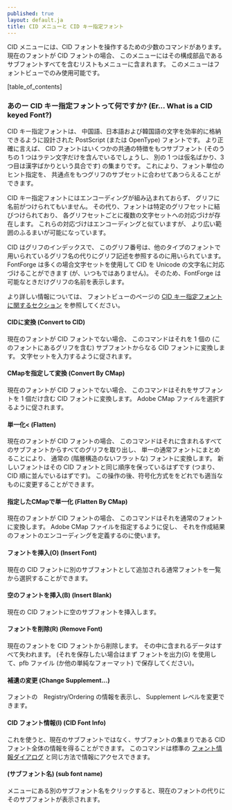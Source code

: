 ```yaml
---
published: true
layout: default.ja
title: CID メニューと CID キー指定フォント
---
```

<!--
published: true
layout: default
title: The CID Menu and CID keyed fonts
-->


<!--
The CID Menu provides a few commands for manipulating CID keyed fonts.
If the current font is a CID keyed font the menu also includes a list of
all subfonts that make up this one. This menu is only available in the
font view.
-->
CID メニューには、CID フォントを操作するための少数のコマンドがあります。
現在のフォントが CID フォントの場合、
このメニューにはその構成部品であるサブフォントすべてを含むリストもメニューに含まれます。
このメニューはフォントビューでのみ使用可能です。

[table_of_contents]


<!--
### Er... What is a CID keyed Font?
-->
### あのー CID キー指定フォントって何ですか? (Er... What is a CID keyed Font?)

<!--
A CID keyed font is a postscript (or opentype) font designed to hold
Chinese, Japanese and Korean characters efficiently. More accurately a
CID font is a collection of several sub-fonts each with certain common
features (one might hold all the latin letters, another all the kana, a
third all the kanji). This allows font-wide hinting to be crafted for
subsets of glyphs to which have something in common.
-->
CID キー指定フォントは、
中国語、日本語および韓国語の文字を効率的に格納できるように設計された
PostScript (または OpenType) フォントです。
より正確に言えば、
CID フォントはいくつかの共通の特徴をもつサブフォント
(そのうちの 1 つはラテン文字だけを含んでいるでしょうし、
別の 1 つは仮名ばかり、3 つ目は漢字ばかりという具合です)
の集まりです。
これにより、フォント単位のヒント指定を、
共通点をもつグリフのサブセットに合わせてあつらえることができます。

<!--
CID keyed fonts do not have an encoding built into the font, and the
glyphs do not have names. Instead the font is associated with a glyph
set and on each glyph set there are several character mappings defined.
These mappings are similar to encodings but allow for a wider range of
behaviors.
-->
CID キー指定フォントにはエンコーディングが組み込まれておらず、
グリフに名前がつけられてもいません。
その代り、フォントは特定のグリフセットに結びつけられており、
各グリフセットごとに複数の文字セットへの対応づけが存在します。
これらの対応づけはエンコーディングと似ていますが、
より広い範囲のふるまいが可能になっています。

<!--
A CID is a glyph index and is used to look up glyph descriptions instead
of glyph names in other types of fonts. Using a glyph set FontForge will
often be able to map a CID to a unicode character name (but not always),
so FontForge will give glyphs names when it can.
-->
CID はグリフのインデックスで、
このグリフ番号は、他のタイプのフォントで用いられているグリフ名の代りにグリフ記述を参照するのに用いられています。
FontForge は多くの場合文字セットを使用して
CID を Unicode の文字名に対応づけることができます
(が、いつもではありません)。
そのため、FontForge は可能なときだけグリフの名前を表示します。

<!--
For more information see the [section on CID keyed fonts on the font
view page](../fontview/#CID).
-->
より詳しい情報については、
フォントビューのページの
[CID キー指定フォントに関するセクション](../fontview/#CID)
を参照してください。


<!--
#### Convert to CID
-->
#### CIDに変換 (Convert to CID)

<!--
If the current font is not a CID font then this command will convert it
into one containing one subfont (with the glyphs in this font). You will
be prompted for a glyph set.
-->
現在のフォントが CID フォントでない場合、
このコマンドはそれを 1 個の (このフォントにあるグリフを含む) サブフォントからなる CID フォントに変換します。
文字セットを入力するように促されます。


<!--
#### Convert By CMap
-->
#### CMapを指定して変換 (Convert By CMap)

<!--
If the current font is not a CID font then this command will convert it
into one containing a single subfont. You will be prompted for an Adobe
CMap file.
-->
現在のフォントが CID フォントでない場合、
このコマンドはそれをサブフォントを 1 個だけ含む CID フォントに変換します。
Adobe CMap ファイルを選択するように促されます。


<!--
#### Flatten
-->
#### 単一化< (Flatten)

<!--
If the current font is a CID font then this command will convert it into
a normal (flat) font by taking all the glyphs from all the sub-fonts and
merging them into one normal font. The new font should be in the same
order as the CID font (ie. ordered by CID). After this operation you may
re-encode it into whatever encoding is appropriate.
-->
現在のフォントが CID フォントの場合、
このコマンドはそれに含まれるすべてのサブフォントからすべてのグリフを取り出し、
単一の通常フォントにまとめることにより、
通常の (階層構造のないフラットな) フォントに変換します。
新しいフォントはその CID フォントと同じ順序を保っているはずです
(つまり、CID 順に並んでいるはずです)。
この操作の後、符号化方式ををどれでも適当なものに変更することができます。


<!--
#### Flatten By CMap
-->
#### 指定したCMapで単一化 (Flatten By CMap)

<!--
If the current font is a CID font then this command will convert it into
a normal font. It prompts you for an Adobe CMap file and uses that to
define an encoding for the resultant font.
-->
現在のフォントが CID フォントの場合、
このコマンドはそれを通常のフォントに変換します。
Adobe CMap ファイルを指定するように促し、
それを作成結果のフォントのエンコーディングを定義するのに使います。


<!--
#### Insert Font
-->
#### フォントを挿入(O) (Insert Font)

<!--
Will allow you to browse for a normal font which will be added as
another sub font to the current CID font.
-->
現在の CID フォントに別のサブフォントとして追加される通常フォントを一覧から選択することができます。


<!--
#### Insert Blank
-->
#### 空のフォントを挿入(B) (Insert Blank)

<!--
Inserts a blank sub-font into the current CID font.
-->
現在の CID フォントに空のサブフォントを挿入します。


<!--
#### Remove Font
-->
#### フォントを削除(R) (Remove Font)

<!--
Removes the current font from the CID font. Anything in it will be lost.
(If you want to save it first then use Generate Font and save it as a
pfb file (or any other simple format).
-->
現在のフォントを CID フォントから削除します。
その中に含まれるデータはすべて失われます。
(それを保存したい場合はまず
<span class="command">フォントを出力(G)</span>
を使用して、pfb ファイル (か他の単純なフォーマット) で保存してください)。


<!--
#### Change Supplement...
-->
#### 補遺の変更 (Change Supplement...)

<!--
Displays the Registry/Ordering information of the font and allows you to
change the Supplement level.
-->
フォントの　Registry/Ordering の情報を表示し、
Supplement レベルを変更できます。


<!--
#### CID Font Info
-->
#### CID フォント情報(I) (CID Font Info)

<!--
This allows you to provide information on the entire collection of
subfonts rather than just the current subfont. It provides access to the
standard [font info dialog](../fontinfo/).
-->
これを使うと、現在のサブフォントではなく、サブフォントの集まりである CID フォント全体の情報を得ることができます。
このコマンドは標準の
[フォント情報ダイアログ](../fontinfo/)
と同じ方法で情報にアクセスできます。


<!--
#### (sub font name)
-->
#### (サブフォント名) (sub font name)

<!--
Clicking on a different sub font name in the menu will cause that
sub-font to be displayed instead of the current one.
-->
メニューにある別のサブフォント名をクリックすると、現在のフォントの代りにそのサブフォントが表示されます。
